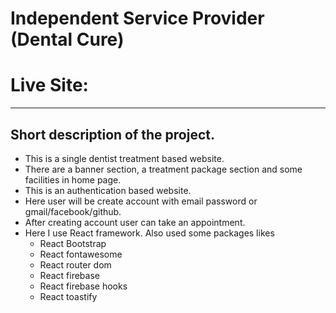 # Independent Service Provider (Dental Cure)
# Live Site:
***
## Short description of the project.
* This is a single dentist treatment based website.
* There are a banner section, a treatment package section and some facilities in home page.
* This is an authentication based website.
* Here user will be create account with email password or gmail/facebook/github.
* After creating account user can take an appointment.
* Here I use React framework. Also used some packages likes
    * React Bootstrap
    * React fontawesome
    * React router dom
    * React firebase
    * React firebase hooks
    * React toastify


